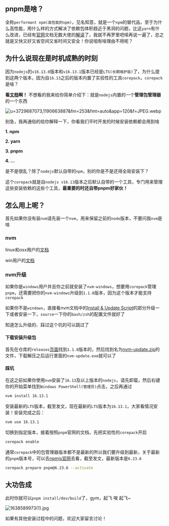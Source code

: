 ## pnpm是啥？
全称`performant npm(高性能的npm)`，见名知意，就是一个`npm`的替代品，至于为什么高性能，用什么样的方式解决了依赖包体积趋近于黑洞的问题，比这`yarn`有什么改进，已经有[官网](https://pnpm.io/zh/motivation)文档无数大佬的[解读](https://juejin.cn/post/6932046455733485575)了，我就不再罗里吧嗦再说一遍了，总之就是又快又好又省空间又省时间又安全！你说咱有啥理由不用呢？

## 为什么说现在是时机成熟的时刻
因为`nodejs`的`v16.13.0`版本和`v16.13.1`版本已经是`LTS(长期维护版)`了，为什么提到这两个版本，因为自`16.13`之后的版本内置了实验性的工具`corepack`，`corepack`是啥？

**看[文档](https://github.com/nodejs/corepack/blob/main/README.md)啊！**
不想看的我来给你简单介绍下：就是`nodejs`内置的一个**管理包管理器**的一个东西

![u=3729687073,1190663887&fm=253&fmt=auto&app=120&f=JPEG.webp](https://p6-juejin.byteimg.com/tos-cn-i-k3u1fbpfcp/7585677efce240abb625fbb53fe020e9~tplv-k3u1fbpfcp-watermark.image?)

别急，我再通俗的给你解释一下，你看我们平时开发的时候安装依赖都会用到啥

**1. npm**

**2. yarn**

**3. pnpm**

**4. ...**

是不是很乱？除了`nodejs`默认自带的`npm`，别的你是不是还得全局安装下？

这个`corepack`就是自`nodejs v16.13`版本之后默认自带的一个工具，专门用来管理这些安装依赖的这些个工具，**最重要的时还自带pnpm好家伙！**

## 怎么用上呢？
首先如果你没有装`nvm`请先装一个`nvm`，用来保留之前的`node`版本，不要问我`nvm`是啥

### nvm
linux和osx用户的[文档](https://github.com/nvm-sh/nvm/blob/master/README.md)

win用户的[文档](https://github.com/coreybutler/nvm-windows/blob/master/README.md)

### nvm升级
如果你是`windows`用户并且你之前就安装了`nvm-windows`，想要用`corepack`管理`pnpm`，还需要把你的`nvm-windows`升级到`1.1.8`版本，因为这个版本才能支持`corepack`

如果你不是`windows`，直接看nvm文档中的[Install & Update Script](https://github.com/nvm-sh/nvm#:~:text=Installing%20and%20Updating-,Install%20%26%20Update%20Script,-To%20install%20or)的部分升级一下或者安装一下，`source`一下你的`bash/zsh`的配置文件就好了

知道怎么升级的、踩过这个坑的可以跳过了

#### 下载安装升级包
首先在仓库的`releases`[页面](https://github.com/coreybutler/nvm-windows/releases)找到`1.1.8`版本的，然后找到名为[nvm-update.zip](https://github.com/coreybutler/nvm-windows/releases/download/1.1.8/nvm-update.zip)的文件，下载解压之后运行里面的`nvm-update.exe`就可以了

#### 踩坑
在这之前如果你使用`nvm`安装了`16.13`及以上版本的`nodejs`，请先卸载，然后右键你的开始菜单找到`Windows PowerShell(管理员)`点击，之后再通过
```bash
nvm install 16.13.1
```
安装最新的`LTS`版本，截至发文，现在最新的`LTS`版本为`16.13.1`，大家看情况安装！安装完成之后：
```bash
nvm use 16.13.1
```
切换到指定版本，接着按照`pnpm`官网的文档，先把实验性的`corepack`开启
```bash
corepack enable
```
通常`corepack`中的包管理器版本都不是最新的所以我们要升级到最新，关于最新的`pnpm`版本号，可以去[npmjs官网](https://www.npmjs.com/package/pnpm)去看，截至发文，最新版本是`6.23.6`
```bash
corepack prepare pnpm@6.23.6 --activate
```

## 大功告成
此时你就可以`pnpm install/dev/build`了，gym，起飞 唉 起飞~

![1638589973(1).jpg](https://p3-juejin.byteimg.com/tos-cn-i-k3u1fbpfcp/994493bc50994b31b0d4225997ce3ac6~tplv-k3u1fbpfcp-watermark.image?)

如果有其他安装过程中的问题，欢迎大家留言讨论！

